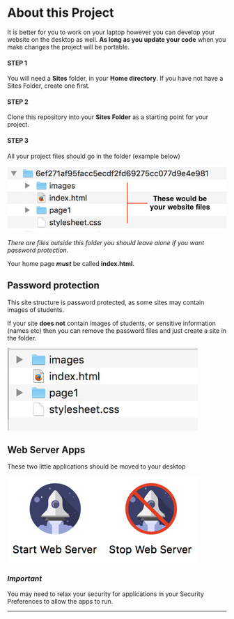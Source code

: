 # About this Project

It is better for you to work on your laptop however you can develop your website on the desktop as well.
**As long as you update your code** when you make changes the project will be portable.

#### STEP 1
You will need a **Sites** folder, in your **Home directory**. If you have not have a Sites Folder, create one first.

#### STEP 2
Clone this repository into your **Sites Folder** as a starting point for your project.

#### STEP 3
All your project files should go in the folder (example below)

![Image of Structure](https://github.com/debordem/8.4_test_site/blob/master/structure2.png)

*There are files outside this folder you should leave alone if you want password protection.*

Your home page ***must*** be called **index.html**.


## Password protection

This site structure is password protected, as some sites may contain images of students.

If your site **does not** contain images of students, or sensitive information (names etc) then you can remove the password files and just create a site in the folder.

![Image of Structure Without Password](https://github.com/debordem/8.4_test_site/blob/master/structure-wo-pw.png)

## Web Server Apps

These two little applications should be moved to your desktop

![Image of Server Apps Password](https://github.com/debordem/8.4_test_site/blob/master/server_apps.png)

### ***Important***

You may need to relax your security for applications in your Security Preferences to allow the apps to run.

***

